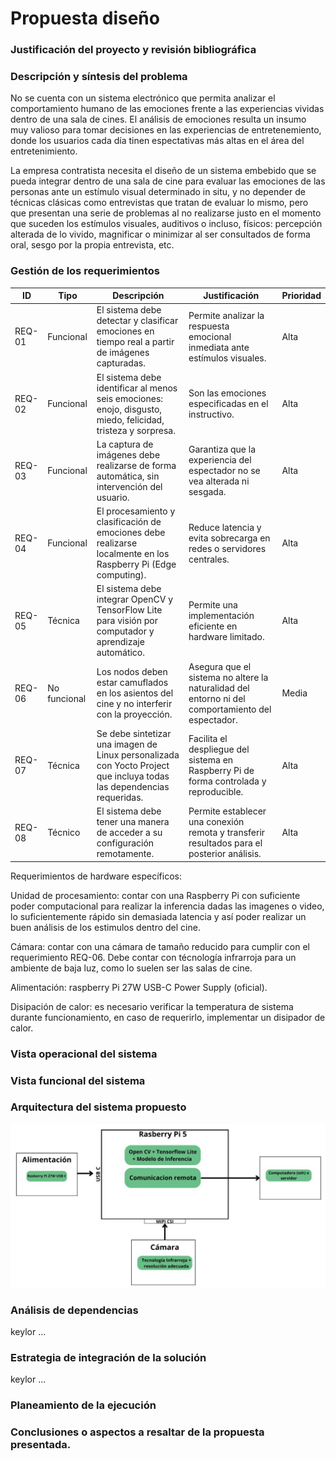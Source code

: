 # Propuesta diseño

### Justificación del proyecto y revisión bibliográfica

### Descripción y síntesis del problema

No se cuenta con un sistema electrónico que permita analizar el comportamiento humano de las emociones frente a las experiencias vividas dentro de una sala de cines. El análisis de emociones resulta un insumo muy valioso para tomar decisiones en las experiencias de entretenemiento, donde los usuarios cada día tinen espectativas más altas en el área del entretenimiento. 

La empresa contratista necesita el diseño de un sistema embebido que se pueda integrar dentro de una sala de cine para evaluar las emociones de las personas ante un estímulo visual determinado in situ, y no depender de técnicas clásicas como entrevistas que tratan de evaluar lo mismo, pero que presentan una serie de problemas al no realizarse justo en el momento que suceden los estímulos visuales, auditivos o incluso, físicos: percepción alterada de lo vivido, magnificar o minimizar al ser consultados de forma oral, sesgo por la propia entrevista, etc. 


### Gestión de los requerimientos


| ID      | Tipo         | Descripción                                                                                                                        | Justificación                                                                                         | Prioridad |
|---------|--------------|------------------------------------------------------------------------------------------------------------------------------------|--------------------------------------------------------------------------------------------------------|-----------|
| REQ-01  | Funcional    | El sistema debe detectar y clasificar emociones en tiempo real a partir de imágenes capturadas.                                   | Permite analizar la respuesta emocional inmediata ante estímulos visuales.                            | Alta      |
| REQ-02  | Funcional    | El sistema debe identificar al menos seis emociones: enojo, disgusto, miedo, felicidad, tristeza y sorpresa.                      | Son las emociones especificadas en el instructivo.                                                     | Alta      |
| REQ-03  | Funcional    | La captura de imágenes debe realizarse de forma automática, sin intervención del usuario.                                          | Garantiza que la experiencia del espectador no se vea alterada ni sesgada.                            | Alta      |
| REQ-04  | Funcional    | El procesamiento y clasificación de emociones debe realizarse localmente en los Raspberry Pi (Edge computing).                    | Reduce latencia y evita sobrecarga en redes o servidores centrales.                                   | Alta      |
| REQ-05  | Técnica      | El sistema debe integrar OpenCV y TensorFlow Lite para visión por computador y aprendizaje automático.                            | Permite una implementación eficiente en hardware limitado.                                             | Alta      |
| REQ-06  | No funcional | Los nodos deben estar camuflados en los asientos del cine y no interferir con la proyección.                                      | Asegura que el sistema no altere la naturalidad del entorno ni del comportamiento del espectador.     | Media     |
| REQ-07  | Técnica      | Se debe sintetizar una imagen de Linux personalizada con Yocto Project que incluya todas las dependencias requeridas.             | Facilita el despliegue del sistema en Raspberry Pi de forma controlada y reproducible.                | Alta      |
| REQ-08  | Técnico    | El sistema debe tener una manera de acceder a su configuración remotamente.                                                         | Permite establecer una conexión remota y transferir resultados para el posterior análisis.            | Alta      |

Requerimientos de hardware específicos: 

Unidad de procesamiento: contar con una Raspberry Pi con suficiente poder computacional para realizar la inferencia dadas las imagenes o video, lo suficientemente rápido sin demasiada latencia y así poder realizar un buen análisis de los estimulos dentro del cine. 

Cámara: contar con una cámara de tamaño reducido para cumplir con el requerimiento REQ-06. Debe contar con técnología infrarroja para un ambiente de baja luz, como lo suelen ser las salas de cine. 

Alimentación: raspberry Pi 27W USB-C Power Supply (oficial).

Disipación de calor: es necesario verificar la temperatura de sistema durante funcionamiento, en caso de requerirlo, implementar un disipador de calor. 

### Vista operacional del sistema

### Vista funcional del sistema

### Arquitectura del sistema propuesto

![image](./images/Arquitectura.jpeg)

### Análisis de dependencias

keylor ...

### Estrategia de integración de la solución
keylor ...

### Planeamiento de la ejecución

### Conclusiones o aspectos a resaltar de la propuesta presentada.
